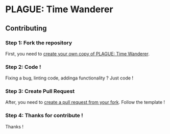 # PLAGUE: Time Wanderer
## Contributing
### Step 1: Fork the repository
First, you need to [create your own copy of PLAGUE: Time Wanderer](https://docs.github.com/en/get-started/quickstart/fork-a-repo).
### Step 2: Code !
Fixing a bug, linting code, addinga functionality ? Just code !
### Step 3: Create Pull Request
After, you need to [create a pull request from your fork](https://docs.github.com/en/github/collaborating-with-pull-requests/proposing-changes-to-your-work-with-pull-requests/creating-a-pull-request-from-a-fork). Follow the template !
### Step 4: Thanks for contribute !
Thanks !
